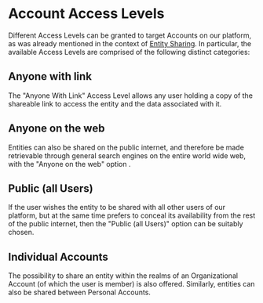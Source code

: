 # Account Access Levels

Different Access Levels can be granted to target Accounts on our platform, as was already mentioned in the context of [Entity Sharing](ui.md). In particular, the available Access Levels are comprised of the following distinct categories:

## Anyone with link

The "Anyone With Link" Access Level <i class="zmdi zmdi-link zmdi-hc-border"></i> allows any user holding a copy of the shareable link to access the entity and the data associated with it.  

## Anyone on the web

Entities can also be shared on the public internet, and therefore be made retrievable through general search engines on the entire world wide web, with the  "Anyone on the web" option <i class="zmdi zmdi-globe zmdi-hc-border"></i>.

## Public (all Users)

If the user wishes the entity to be shared with all other users of our platform, but at the same time prefers to conceal its availability from the rest of the public internet, then the "Public (all Users)" option <i class="zmdi zmdi-accounts-alt zmdi-hc-border"></i> can be suitably chosen.

## Individual Accounts

The possibility to share an entity within the realms of an Organizational Account (of which the user is member) is also offered. Similarly, entities can also be shared between Personal Accounts.


